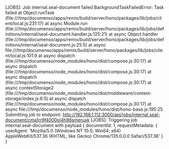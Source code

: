 [JOBS]: Job internal.seal-document failed BackgroundTaskFailedError: Task failed
    at Object.runTask (file:///tmp/documenso/apps/remix/build/server/hono/packages/lib/jobs/client/local.js:231:17)
    at async Module.run (file:///tmp/documenso/apps/remix/build/server/hono/packages/lib/jobs/definitions/internal/seal-document.handler.js:125:21)
    at async Object.handler (file:///tmp/documenso/apps/remix/build/server/hono/packages/lib/jobs/definitions/internal/seal-document.js:25:5)
    at async file:///tmp/documenso/apps/remix/build/server/hono/packages/lib/jobs/client/local.js:101:9
    at async dispatch (file:///tmp/documenso/node_modules/hono/dist/compose.js:30:17)
    at async dispatch (file:///tmp/documenso/node_modules/hono/dist/compose.js:30:17)
    at async dispatch (file:///tmp/documenso/node_modules/hono/dist/compose.js:30:17)
    at async contextStorage2 (file:///tmp/documenso/node_modules/hono/dist/middleware/context-storage/index.js:6:5)
    at async dispatch (file:///tmp/documenso/node_modules/hono/dist/compose.js:30:17)
    at async file:///tmp/documenso/node_modules/hono/dist/hono-base.js:195:25
Submitting job to endpoint: http://192.168.1.112:3000/api/jobs/internal.seal-document/cma1rr9f4000ol4h96smeruxk
[JOBS]: Triggering job internal.seal-document with payload {
  documentId: 1,
  requestMetadata: {
    userAgent: 'Mozilla/5.0 (Windows NT 10.0; Win64; x64) AppleWebKit/537.36 (KHTML, like Gecko) Chrome/135.0.0.0 Safari/537.36'
  }
}
